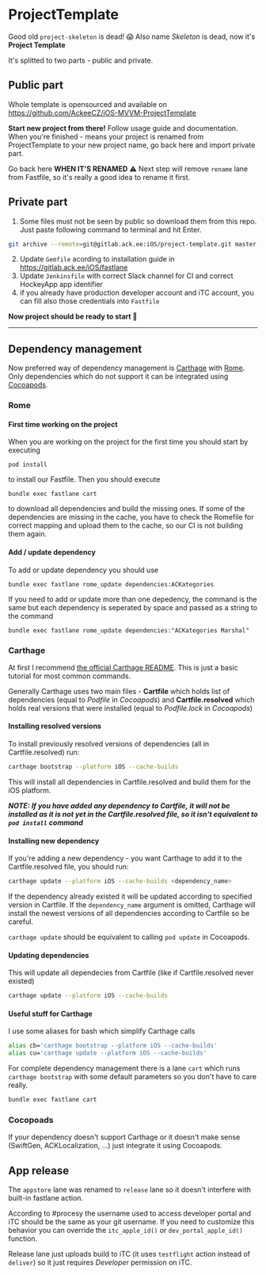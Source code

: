 # ProjectTemplate

Good old `project-skeleton` is dead! :scream: Also name *Skeleton* is dead, now it's **Project Template**

It's splitted to two parts - public and private.

## Public part
Whole template is opensourced and available on https://github.com/AckeeCZ/iOS-MVVM-ProjectTemplate

**Start new project from there!** Follow usage guide and documentation. When you're finished - means your project is renamed from ProjectTemplate to your new project name, go back here and import private part.

Go back here **WHEN IT'S RENAMED** :warning: Next step will remove `rename` lane from Fastfile, so it's really a good idea to rename it first.

## Private part

1. Some files must not be seen by public so download them from this repo. Just paste following command to terminal and hit Enter.
```bash
git archive --remote=git@gitlab.ack.ee:iOS/project-template.git master --format=zip -o private.zip && unzip -o private.zip -x README.md && rm private.zip
```

2. Update `Gemfile` acording to installation guide in <https://gitlab.ack.ee/iOS/fastlane>
3. Update `Jenkinsfile` with correct Slack channel for CI and correct HockeyApp app identifier
4. if you already have production developer account and iTC account, you can fill also those credentials into `Fastfile`  

**Now project should be ready to start :rocket:**

***

## Dependency management

Now preferred way of dependency management is [Carthage](https://github.com/Carthage/Carthage) with [Rome](https://github.com/blender/Rome). Only dependencies which do not support it can be integrated using [Cocoapods](https://cocoapods.org).

### Rome

#### First time working on the project

When you are working on the project for the first time you should start by executing
```
pod install
```
to install our Fastfile. Then you should execute
```
bundle exec fastlane cart
```
to download all dependencies and build the missing ones. If some of the dependencies are missing in the cache, you have to check the Romefile for correct mapping and upload them to the cache, so our CI is not building them again.

#### Add / update dependency

To add or update dependency you should use
```
bundle exec fastlane rome_update dependencies:ACKategories
```
If you need to add or update more than one depedency, the command is the same but each dependency is seperated by space and passed as a string to the command
```
bundle exec fastlane rome_update dependencies:"ACKategories Marshal"
```

### Carthage

At first I recommend [the official Carthage README](https://github.com/Carthage/Carthage/blob/master/README.md). This is just a basic tutorial for most common commands.

Generally Carthage uses two main files - **Cartfile** which holds list of dependencies (equal to *Podfile* in *Cocoapods*) and **Cartfile.resolved** which holds real versions that were installed (equal to *Podfile.lock* in *Cocoapods*)

#### Installing resolved versions

To install previously resolved versions of dependencies (all in Cartfile.resolved) run:

```bash
carthage bootstrap --platform iOS --cache-builds
```

This will install all dependencies in Cartfile.resolved and build them for the iOS platform.

***NOTE: If you have added any dependency to Cartfile, it will not be installed as it is not yet in the Cartfile.resolved file, so it isn't equivalent to `pod install` command***

#### Installing new dependency

If you're adding a new dependency - you want Carthage to add it to the Cartfile.resolved file, you should run:

```bash
carthage update --platform iOS --cache-builds <dependency_name>
```

If the dependency already existed it will be updated according to specified version in Cartfile. If the `dependency_name` argument is omitted, Carthage will install the newest versions of all dependencies according to Cartfile so be careful.

`carthage update` should be equivalent to calling `pod update` in Cocoapods.

#### Updating dependencies

This will update all dependecies from Cartfile (like if Cartfile.resolved never existed)

```bash
carthage update --platform iOS --cache-builds
```

#### Useful stuff for Carthage

I use some aliases for bash which simplify Carthage calls

```bash
alias cb='carthage bootstrap --platform iOS --cache-builds'
alias cu='carthage update --platform iOS --cache-builds'
```

For complete dependency management there is a lane `cart` which runs `carthage bootstrap` with some default parameters so you don't have to care really.
```bash
bundle exec fastlane cart
```

### Cocopoads

If your dependency doesn't support Carthage or it doesn't make sense (SwiftGen, ACKLocalization, ...) just integrate it using Cocoapods.


## App release

The `appstore` lane was renamed to `release` lane so it doesn't interfere with built-in fastlane action.

According to #procesy the username used to access developer portal and iTC should be the same as your git username. If you need to customize this behavior you can override the `itc_apple_id()` or `dev_portal_apple_id()` function.

Release lane just uploads build to iTC (it uses `testflight` action instead of `deliver`) so it just requires *Developer* permission on iTC.
